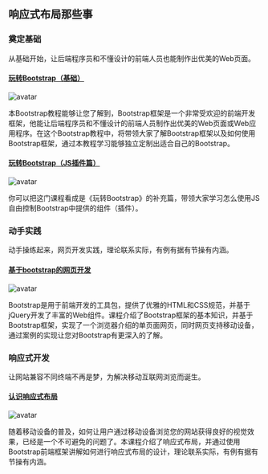 ## 响应式布局那些事

### 奠定基础

从基础开始，让后端程序员和不懂设计的前端人员也能制作出优美的Web页面。

#### [玩转Bootstrap（基础）](https://www.imooc.com/learn/141)

![avatar](https://img3.mukewang.com/5704ae850001f59906000338-240-135.jpg)

本Bootstrap教程能够让您了解到，Bootstrap框架是一个非常受欢迎的前端开发框架，他能让后端程序员和不懂设计的前端人员制作出优美的Web页面或Web应用程序。在这个Bootstrap教程中，将带领大家了解Bootstrap框架以及如何使用Bootstrap框架，通过本教程学习能够独立定制出适合自己的Bootstrap。

#### [玩转Bootstrap（JS插件篇）](https://www.imooc.com/learn/262)

![avatar](https://img1.mukewang.com/5704ae5d00013c9a06000338-240-135.jpg)

你可以把这门课程看成是《玩转Bootstrap》的补充篇，带领大家学习怎么使用JS自由控制Bootstrap中提供的组件（插件）。

### 动手实践

动手操练起来，网页开发实践，理论联系实际，有例有据有节操有内涵。

#### [基于bootstrap的网页开发](https://www.imooc.com/learn/182)

![avatar](https://img.mukewang.com/5705b88c0001de9606000338-240-135.jpg)

Bootstrap是用于前端开发的工具包，提供了优雅的HTML和CSS规范，并基于jQuery开发了丰富的Web组件。课程介绍了Bootstrap框架的基本知识，并基于Bootstrap框架，实现了一个浏览器介绍的单页面网页，同时网页支持移动设备，通过案例的实现让您对Bootstrap有更深入的了解。

### 响应式开发

让网站兼容不同终端不再是梦，为解决移动互联网浏览而诞生。

#### [认识响应式布局](https://www.imooc.com/learn/41)

![avatar](https://img1.mukewang.com/53e1d1f90001400a06000338-240-135.jpg)

随着移动设备的普及，如何让用户通过移动设备浏览您的网站获得良好的视觉效果，已经是一个不可避免的问题了。本课程介绍了响应式布局，并通过使用Bootstrap前端框架讲解如何进行响应式布局的设计，理论联系实际，有例有据有节操有内涵。

